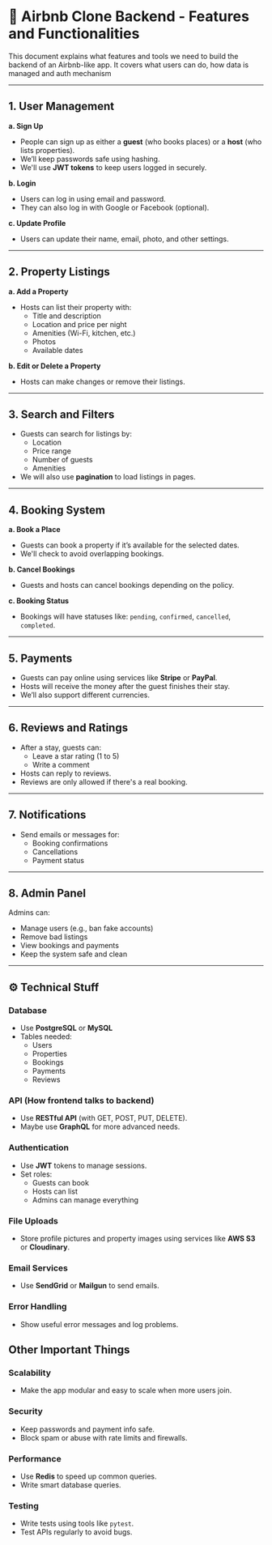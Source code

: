 # 🏡 Airbnb Clone Backend - Features and Functionalities

This document explains what features and tools we need to build the backend of an Airbnb-like app. It covers what users can do, how data is managed and auth mechanism

---

## 1. User Management

**a. Sign Up**
- People can sign up as either a **guest** (who books places) or a **host** (who lists properties).
- We’ll keep passwords safe using hashing.
- We'll use **JWT tokens** to keep users logged in securely.

**b. Login**
- Users can log in using email and password.
- They can also log in with Google or Facebook (optional).

**c. Update Profile**
- Users can update their name, email, photo, and other settings.

---

## 2. Property Listings

**a. Add a Property**
- Hosts can list their property with:
  - Title and description
  - Location and price per night
  - Amenities (Wi-Fi, kitchen, etc.)
  - Photos
  - Available dates

**b. Edit or Delete a Property**
- Hosts can make changes or remove their listings.

---

## 3. Search and Filters

- Guests can search for listings by:
  - Location
  - Price range
  - Number of guests
  - Amenities
- We will also use **pagination** to load listings in pages.

---

## 4. Booking System

**a. Book a Place**
- Guests can book a property if it’s available for the selected dates.
- We'll check to avoid overlapping bookings.

**b. Cancel Bookings**
- Guests and hosts can cancel bookings depending on the policy.

**c. Booking Status**
- Bookings will have statuses like: `pending`, `confirmed`, `cancelled`, `completed`.

---

## 5. Payments

- Guests can pay online using services like **Stripe** or **PayPal**.
- Hosts will receive the money after the guest finishes their stay.
- We’ll also support different currencies.

---

## 6. Reviews and Ratings

- After a stay, guests can:
  - Leave a star rating (1 to 5)
  - Write a comment
- Hosts can reply to reviews.
- Reviews are only allowed if there's a real booking.

---

## 7. Notifications

- Send emails or messages for:
  - Booking confirmations
  - Cancellations
  - Payment status

---

## 8. Admin Panel

Admins can:
- Manage users (e.g., ban fake accounts)
- Remove bad listings
- View bookings and payments
- Keep the system safe and clean

---

## ⚙️ Technical Stuff

### Database
- Use **PostgreSQL** or **MySQL**
- Tables needed:
  - Users
  - Properties
  - Bookings
  - Payments
  - Reviews

### API (How frontend talks to backend)
- Use **RESTful API** (with GET, POST, PUT, DELETE).
- Maybe use **GraphQL** for more advanced needs.

### Authentication
- Use **JWT** tokens to manage sessions.
- Set roles:
  - Guests can book
  - Hosts can list
  - Admins can manage everything

### File Uploads
- Store profile pictures and property images using services like **AWS S3** or **Cloudinary**.

### Email Services
- Use **SendGrid** or **Mailgun** to send emails.

### Error Handling
- Show useful error messages and log problems.


## Other Important Things

### Scalability
- Make the app modular and easy to scale when more users join.

### Security
- Keep passwords and payment info safe.
- Block spam or abuse with rate limits and firewalls.

### Performance
- Use **Redis** to speed up common queries.
- Write smart database queries.

### Testing
- Write tests using tools like `pytest`.
- Test APIs regularly to avoid bugs.


